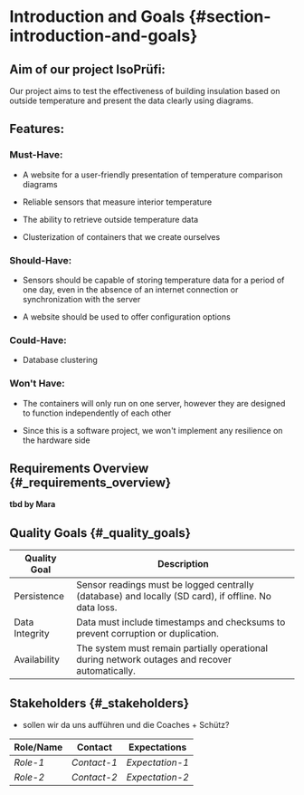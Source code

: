 # Introduction and Goals {#section-introduction-and-goals}

## Aim of our project IsoPrüfi:

Our project aims to test the effectiveness of building insulation based on outside temperature and present the data clearly using diagrams.

## Features:
### Must-Have:

- A website for a user-friendly presentation of temperature comparison diagrams

- Reliable sensors that measure interior temperature

- The ability to retrieve outside temperature data

- Clusterization of containers that we create ourselves

### Should-Have:
- Sensors should be capable of storing temperature data for a period of one day, even in the absence of an internet connection or synchronization with the server

- A website should be used to offer configuration options

### Could-Have:
- Database clustering

### Won't Have:
- The containers will only run on one server, however they are designed to function independently of each other

- Since this is a software project, we won't implement any resilience on the hardware side


## Requirements Overview {#_requirements_overview}

**tbd by Mara**

## Quality Goals {#_quality_goals}

| Quality Goal   |Description                                                                                            |
|----------------|-------------------------------------------------------------------------------------------------------|
| Persistence    | Sensor readings must be logged centrally (database) and  locally (SD card), if offline. No data loss. |
| Data Integrity | Data must include timestamps and checksums to prevent corruption or duplication.                      |
| Availability   | The system must remain partially operational during network outages and recover automatically.        |

## Stakeholders {#_stakeholders}

- sollen wir da uns aufführen und die Coaches + Schütz?

| Role/Name | Contact      | Expectations      |
|-----------|--------------|-------------------|
| *Role-1*  | *Contact-1*  | *Expectation-1*   |
| *Role-2*  | *Contact-2*  | *Expectation-2*   |

